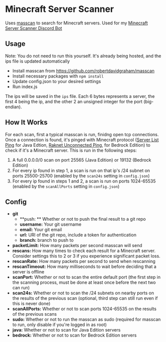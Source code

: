 # Minecraft Server Scanner
Uses [masscan](https://github.com/robertdavidgraham/masscan) to search for Minecraft servers. Used for my [Minecraft Server Scanner Discord Bot](https://github.com/kgurchiek/Minecraft-Server-Scanner-Discord-Bot)

## Usage
Note: You do not need to run this yourself. It's already being hosted, and the ips file is updated automatically
- Install masscan from https://github.com/robertdavidgraham/masscan
- Install necessary packages with `npm install`
- Update config.json to your desired settings
- Run index.js

The ips will be saved in the `ips` file. Each 6 bytes represents a server, the first 4 being the ip, and the other 2 an unsigned integer for the port (big-endian).

## How It Works
For each scan, first a typical masscan is run, finidng open tcp connections. Once a connection is found, it's pinged with Minecraft protocol ([Server List Ping](https://minecraft.wiki/w/Java_Edition_protocol/Server_List_Ping) for Java Edtion, [Raknet Unconnected Ping](https://wiki.bedrock.dev/servers/raknet#unconnected-pings), for Bedrock Edition) to check if it's a Minecraft server. This is run in the following steps:
1. A full 0.0.0.0/0 scan on port 25565 \(Java Edition\) or 19132 \(Bedrock Edition\)
2. For every ip found in step 1, a scan is run on that ip's /24 subnet on ports 25500-25700 (enabled by the `scan24s` setting in `config.json`)
3. For every ip found in steps 1 and 2, a scan is run on ports 1024-65535 (enabled by the `scanAllPorts` setting in `config.json`)

## Config
- **git** 
  - **push: ** Whether or not to push the final result to a git repo
  - **username:** Your git username
  - **email:** Your git email
  - **url:** URl of the git repo, include a token for authentication
  - **branch:** branch to push to
- **packetLimit:** How many packets per second masscan will send
- **rescans:** How many times to check each result for a Minecraft server. Consider settings this to 2 or 3 if you experience significant packet loss.
- **rescanRate:** How many packets per second to send when rescanning
- **rescanTimeout:** How many milliseconds to wait before deciding that a server is offline
- **scanPort:** Whether or not to scan the entire default port \(the first step in the scanning process, must be done at least once before the next two can run\)
- **scan24s:** Whether or not to scan the /24 subnets on nearby ports on the results of the previous scan \(optional, third step can still run even if this is never done\)
- **scanAllPorts:** Whether or not to scan ports 1024-65535 on the results of the previous scans
- **sudo:** Whether or not to run the masscan as sudo \(required for masscan to run, only disable if you're logged in as root\)
- **java:** Whether or not to scan for Java Edition servers
- **bedrock:** Whether or not to scan for Bedrock Edition servers

